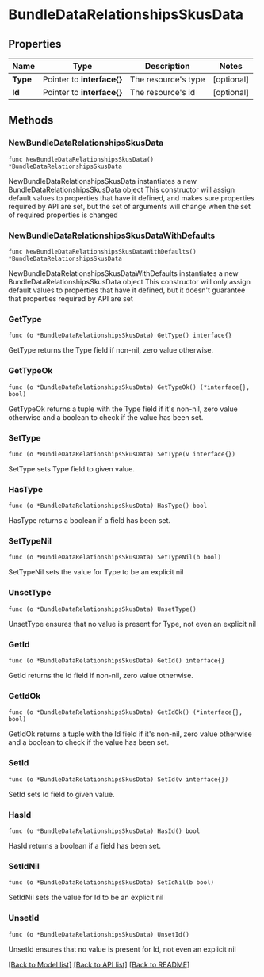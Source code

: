 # BundleDataRelationshipsSkusData

## Properties

Name | Type | Description | Notes
------------ | ------------- | ------------- | -------------
**Type** | Pointer to **interface{}** | The resource&#39;s type | [optional] 
**Id** | Pointer to **interface{}** | The resource&#39;s id | [optional] 

## Methods

### NewBundleDataRelationshipsSkusData

`func NewBundleDataRelationshipsSkusData() *BundleDataRelationshipsSkusData`

NewBundleDataRelationshipsSkusData instantiates a new BundleDataRelationshipsSkusData object
This constructor will assign default values to properties that have it defined,
and makes sure properties required by API are set, but the set of arguments
will change when the set of required properties is changed

### NewBundleDataRelationshipsSkusDataWithDefaults

`func NewBundleDataRelationshipsSkusDataWithDefaults() *BundleDataRelationshipsSkusData`

NewBundleDataRelationshipsSkusDataWithDefaults instantiates a new BundleDataRelationshipsSkusData object
This constructor will only assign default values to properties that have it defined,
but it doesn't guarantee that properties required by API are set

### GetType

`func (o *BundleDataRelationshipsSkusData) GetType() interface{}`

GetType returns the Type field if non-nil, zero value otherwise.

### GetTypeOk

`func (o *BundleDataRelationshipsSkusData) GetTypeOk() (*interface{}, bool)`

GetTypeOk returns a tuple with the Type field if it's non-nil, zero value otherwise
and a boolean to check if the value has been set.

### SetType

`func (o *BundleDataRelationshipsSkusData) SetType(v interface{})`

SetType sets Type field to given value.

### HasType

`func (o *BundleDataRelationshipsSkusData) HasType() bool`

HasType returns a boolean if a field has been set.

### SetTypeNil

`func (o *BundleDataRelationshipsSkusData) SetTypeNil(b bool)`

 SetTypeNil sets the value for Type to be an explicit nil

### UnsetType
`func (o *BundleDataRelationshipsSkusData) UnsetType()`

UnsetType ensures that no value is present for Type, not even an explicit nil
### GetId

`func (o *BundleDataRelationshipsSkusData) GetId() interface{}`

GetId returns the Id field if non-nil, zero value otherwise.

### GetIdOk

`func (o *BundleDataRelationshipsSkusData) GetIdOk() (*interface{}, bool)`

GetIdOk returns a tuple with the Id field if it's non-nil, zero value otherwise
and a boolean to check if the value has been set.

### SetId

`func (o *BundleDataRelationshipsSkusData) SetId(v interface{})`

SetId sets Id field to given value.

### HasId

`func (o *BundleDataRelationshipsSkusData) HasId() bool`

HasId returns a boolean if a field has been set.

### SetIdNil

`func (o *BundleDataRelationshipsSkusData) SetIdNil(b bool)`

 SetIdNil sets the value for Id to be an explicit nil

### UnsetId
`func (o *BundleDataRelationshipsSkusData) UnsetId()`

UnsetId ensures that no value is present for Id, not even an explicit nil

[[Back to Model list]](../README.md#documentation-for-models) [[Back to API list]](../README.md#documentation-for-api-endpoints) [[Back to README]](../README.md)



